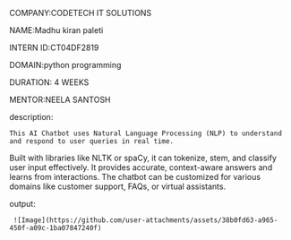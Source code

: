 COMPANY:CODETECH IT SOLUTIONS

NAME:Madhu kiran paleti

INTERN ID:CT04DF2819

DOMAIN:python programming

DURATION: 4 WEEKS

MENTOR:NEELA SANTOSH


description:


    This AI Chatbot uses Natural Language Processing (NLP) to understand and respond to user queries in real time.
Built with libraries like NLTK or spaCy, it can tokenize, stem, and classify user input effectively.
It provides accurate, context-aware answers and learns from interactions.
The chatbot can be customized for various domains like customer support, FAQs, or virtual assistants.

output:
   
     ![Image](https://github.com/user-attachments/assets/38b0fd63-a965-450f-a09c-1ba07847240f)
     
